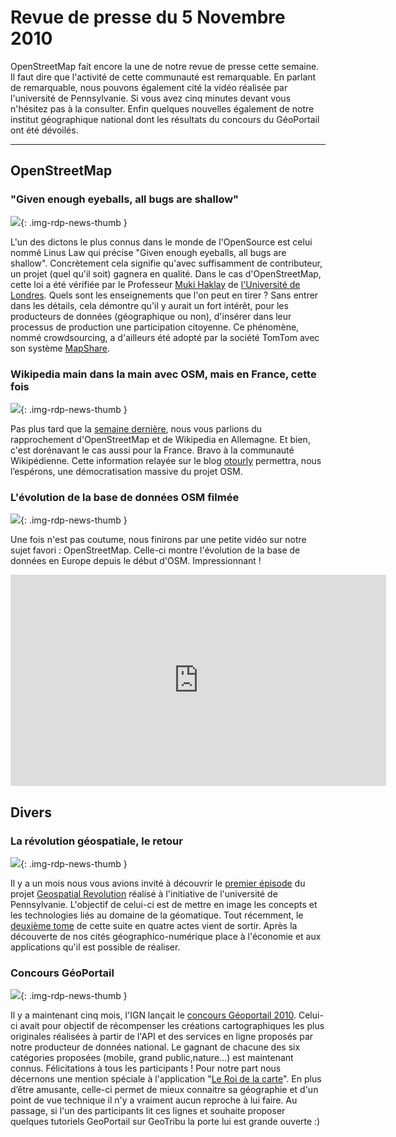 # Revue de presse du 5 Novembre 2010

OpenStreetMap fait encore la une de notre revue de presse cette semaine. Il faut dire que l'activité de cette communauté est remarquable. En parlant de remarquable, nous pouvons également cité la vidéo réalisée par l'université de Pennsylvanie. Si vous avez cinq minutes devant vous n'hésitez pas à la consulter. Enfin quelques nouvelles également de notre institut géographique national dont les résultats du concours du GéoPortail ont été dévoilés.

----

## OpenStreetMap


### "Given enough eyeballs, all bugs are shallow"

![](https://cdn.geotribu.fr/img/internal/icons-rdp-news/news.png){: .img-rdp-news-thumb }

L'un des dictons le plus connus dans le monde de l'OpenSource est celui nommé Linus Law qui précise "Given enough eyeballs, all bugs are shallow". Concrètement cela signifie qu'avec suffisamment de contributeur, un projet (quel qu'il soit) gagnera en qualité. Dans le cas d'OpenStreetMap, cette loi a été vérifiée par le Professeur [Muki Haklay](http://www2.cege.ucl.ac.uk/staff/staffpage.asp?StaffID=804) de [l'Université de Londres](http://www.ucl.ac.uk/). Quels sont les enseignements que l'on peut en tirer ? Sans entrer dans les détails, cela démontre qu'il y aurait un fort intérêt, pour les producteurs de données (géographique ou non), d'insérer dans leur processus de production une participation citoyenne. Ce phénomène, nommé crowdsourcing, a d'ailleurs été adopté par la société TomTom avec son système [MapShare](http://www.tomtom.com/page/mapshare).

### Wikipedia main dans la main avec OSM, mais en France, cette fois

![](https://cdn.geotribu.fr/img/internal/icons-rdp-news/news.png){: .img-rdp-news-thumb }

Pas plus tard que la [semaine dernière](http://geotribu.net/node/303), nous vous parlions du rapprochement d'OpenStreetMap et de Wikipedia en Allemagne. Et bien, c'est dorénavant le cas aussi pour la France. Bravo à la communauté Wikipédienne. Cette information relayée sur le blog [otourly](http://otourly.wordpress.com/2010/10/29/open-street-maps-integre-aux-articles-de-wikipedia/) permettra, nous l’espérons, une démocratisation massive du projet OSM.

### L'évolution de la base de données OSM filmée

![](https://cdn.geotribu.fr/img/internal/icons-rdp-news/news.png){: .img-rdp-news-thumb }

Une fois n'est pas coutume, nous finirons par une petite vidéo sur notre sujet favori : OpenStreetMap. Celle-ci montre l'évolution de la base de données en Europe depuis le début d'OSM. Impressionnant !

<iframe src="https://player.vimeo.com/video/16146087?title=0&amp;byline=0&amp;portrait=0" frameborder="0" width="601" height="338"></iframe>

## Divers

### La révolution géospatiale, le retour

![](https://cdn.geotribu.fr/img/geospatial_rev_proj_0.png){: .img-rdp-news-thumb }

Il y a un mois nous vous avions invité à découvrir le [premier épisode](http://geospatialrevolution.psu.edu/episode1) du projet [Geospatial Revolution](http://geospatialrevolution.psu.edu/) réalisé à l'initiative de l'université de Pennsylvanie. L'objectif de celui-ci est de mettre en image les concepts et les technologies liés au domaine de la géomatique. Tout récemment, le [deuxième tome](http://geospatialrevolution.psu.edu/episode2/chapter2) de cette suite en quatre actes vient de sortir. Après la découverte de nos cités géographico-numérique place à l'économie et aux applications qu'il est possible de réaliser.

### Concours GéoPortail

![](https://cdn.geotribu.fr/img/2logo.gif){: .img-rdp-news-thumb }

Il y a maintenant cinq mois, l'IGN lançait le [concours Géoportail 2010](http://www.ign.fr/partage/api/concours2010/index.html). Celui-ci avait pour objectif de récompenser les créations cartographiques les plus originales réalisées à partir de l'API et des services en ligne proposés par notre producteur de données national. Le gagnant de chacune des six catégories proposées (mobile, grand public,nature...) est maintenant connus. Félicitations à tous les participants ! Pour notre part nous décernons une mention spéciale à l'application "[Le Roi de la carte](http://www.roidelacarte.fr/)". En plus d’être amusante, celle-ci permet de mieux connaitre sa géographie et d'un point de vue technique il n'y a vraiment aucun reproche à lui faire. Au passage, si l'un des participants lit ces lignes et souhaite proposer quelques tutoriels GeoPortail sur GeoTribu la porte lui est grande ouverte :)
